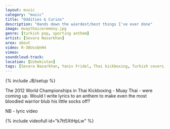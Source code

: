 ```yaml
---
layout: music
category: "music"
title: "Oddities & Curios"
description: "Hands down the wierdest/best things I've ever done"
image: muaythaiceremony.jpg
genre: [turkish pop, sporting anthem]
artist: [Sevara Nazarkhan]
area: about
video: R-30UsxQnH4
vimeo: 
soundcloud-track: 
location: [Uzbekistan]
tags: [Sevara Nazarkhan, Yaniv Fridel, Thai kickboxing, Turkish covers, turkish pop, sporting anthem]
---
```

{% include JB/setup %}

The 2012 World Championships in Thai Kickboxing - Muay Thai - were coming up. Would I write lyrics to an anthem to make even the most bloodied warrior blub his little socks off?

NB - lyric video 


{% include videofull id="k7tt5XtHpLw" %}



<!-- 
It has spawned covers: it is an anthem

https://www.youtube.com/watch?v=eL7B2fYjylU
https://www.youtube.com/watch?v=1pjIgsCKXz4

bar.png -->

